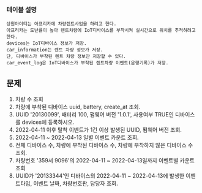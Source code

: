 ### 테이블 설명
    상원아이티는 아프리카에 차량렌트사업을 하려고 한다.
    아프리카는 도난률이 높아 렌트차량에 IoT디바이스를 부착시켜 실시간으로 위치를 추적하려고 한다.
    devices는 IoT디바이스 정보가 저장.
    car_information는 렌트 차량 정보가 저장. 
    단, 디바이스가 부착된 렌트 차량 정보만 저장할 수 있다.
    car_event_log은 IoT디바이스가 부착된 렌트차량 이벤트(운행기록)가 저장.

## 문제

1. 차량 수 조회
2. 차량에 부착된 디바이스 uuid, battery, create_at 조회.
3. UUID '20130099', 배터리 100, 펌웨어 버전 '1.0.1', 사용여부 TRUE인 디바이스를 devices에 등록하시오.
4. 2022-04-11 이후 탈착 이벤트가 1건 이상 발생된 UUID, 펌웨어 버전 조회.
5. 2022-04-11 ~ 2022-04-13 일별 이벤트 카운트 조회.  
6. 전체 디바이스 수, 차량에 부착된 디바이스 수, 차량에 부착하지 않은 디바이스 수 조회.
7. 차량번호 '359서 9096'의 2022-04-11 ~ 2022-04-13일까지 이벤트별 카운트 조회
8. UUID가 '20133344'인 디바이스의 2022-04-11 ~ 2022-04-13에 발생한 이벤트타입, 이벤트 날짜, 차량번호판, 담당자 조회.
